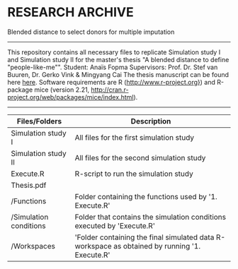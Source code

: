 RESEARCH ARCHIVE
===

Blended distance to select donors for multiple imputation

---
This repository contains all necessary files to replicate Simulation study I and Simulation study II for the master's thesis
"A blended distance to define "people-like-me"".
Student: Anaïs Fopma
Supervisors: Prof. Dr. Stef van Buuren, Dr. Gerko Vink & Mingyang Cai
The thesis manuscript can be found here [here](https://github.com/anaisfopma/Blended-Distance-Thesis/blob/main/Thesis_manuscript.pdf). 
Software requirements are R (http://www.r-project.org}) and R-package mice (version 2.21, http://cran.r-project.org/web/packages/mice/index.html). 

---

| Files/Folders          | Description   |
| -----------------      | ------------- |
|Simulation study I     |All files for the first simulation study|
|Simulation study II    |All files for the second simulation study|
|Execute.R              |R-script to run the simulation study|
|Thesis.pdf|            |The thesis manuscript|
|/Functions             |Folder containing the functions used by '1. Execute.R'|
|/Simulation conditions |Folder that contains the simulation conditions executed by 'Execute.R'|
|/Workspaces            |'Folder containing the final simulated data R-workspace as obtained by running '1. Execute.R' |

